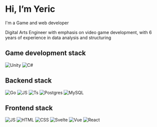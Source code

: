 <h1>Hi, I’m Yeric</h1>

I'm a Game and web developer

Digital Arts Engineer with emphasis on video game development, with 6 years of
experience in data analysis and structuring

<h2>Game development stack</h2>

![Unity](https://img.shields.io/badge/-Unity-555555?style=flat&logo=unity)
![C#](https://img.shields.io/badge/-CSharp-8B3AA9?style=flat&logo=csharp)

<h2>Backend stack</h2>

![Go](https://img.shields.io/badge/-Go-ffffff?style=flat&logo=go)
![JS](https://img.shields.io/badge/-Javascript-555555?style=flat&logo=javascript)
![Ts](https://img.shields.io/badge/-Typescript-ffffff?style=flat&logo=typescript)
![Postgres](https://img.shields.io/badge/-PostgreSQL-ffffff?style=flat&logo=postgresql)
![MySQL](https://img.shields.io/badge/-MySQL-ffffff?style=flat&logo=mysql)

<h2>Frontend stack</h2>

![JS](https://img.shields.io/badge/-Javascript-555555?style=flat&logo=javascript)
![HTML](https://img.shields.io/badge/-HTML-ffffff?style=flat&logo=html5)
![CSS](https://img.shields.io/badge/-CSS-2173F7?style=flat&logo=css3)
![Svelte](https://img.shields.io/badge/-Svelte-ffffff?style=flat&logo=svelte)
![Vue](https://img.shields.io/badge/-Vue-ffffff?style=flat&logo=vue.js)
![React](https://img.shields.io/badge/-React-ffffff?style=flat&logo=react)
